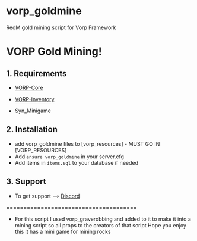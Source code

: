 # vorp_goldmine
RedM gold mining script for Vorp Framework

# VORP Gold Mining!

## 1. Requirements

- [VORP-Core](https://github.com/VORPCORE/VORP-Core)

- [VORP-Inventory](https://github.com/VORPCORE/VORP-Inventory)

- Syn_Minigame

## 2. Installation

- add vorp_goldmine files to [vorp_resources] - MUST GO IN [VORP_RESOURCES]
- Add ```ensure vorp_goldmine``` in your server.cfg
- Add items in ```items.sql``` to your database if needed

## 3. Support
- To get support --> [Discord](http://discord.vorpcore.com/)


======================================

- For this script I used vorp_graverobbing and added to it to make it into a mining script so all props to the creators of that script
Hope you enjoy this it has a mini game for mining rocks
